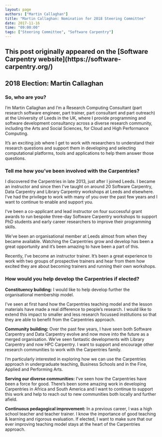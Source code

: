 ```yaml
---
layout: page
authors: ["Martin Callaghan"]
title: "Martin Callaghan: Nomination for 2018 Steering Committee"
date: 2017-11-16
time: "09:00:00"
tags: ["Steering Committee", "Software Carpentry"]
---
```


<h2>This post originally appeared on the [Software Carpentry website](https://software-carpentry.org/)</h2>

## 2018 Election: Martin Callaghan

### So, who are you?

I’m Martin Callaghan and I’m a Research Computing Consultant (part research software engineer, part trainer,
part consultant and part outreach) at the University of Leeds in the UK, where I provide programming and software
development consultancy across a diverse research community, including the Arts and Social Sciences,
for Cloud and High Performance Computing.

It’s an exciting job where I get to work with researchers to understand their research questions and support
them in developing and selecting computational platforms, tools and applications to help them answer those questions.

### Tell me how you’ve been involved with the Carpentries?

I discovered the Carpentries in late 2013, just after I joined Leeds. I became an instructor and since then I’ve taught
on around 20 Software Carpentry, Data Carpentry and Library Carpentry workshops at Leeds and elsewhere. I’ve had the
privilege to work with many of you over the past few years and I want to continue to enable and support you.

I’ve been a co-applicant and lead instructor on four successful grant awards to run bespoke three-day Software Carpentry 
workshops to support PhD students and early career researchers to improve their programming skills.

We’ve been an organisational member at Leeds almost from when they became available. Watching the Carpentries grow
and develop has been a great opportunity and it’s been amazing to have been a part of this.

Recently, I’ve become an instructor trainer. It’s been a great experience to work with two groups of prospective
trainers and hear from them how excited they are about becoming trainers and running their own workshops.

### How would you help develop the Carpentries if elected?

**Constituency building:** I would like to help develop further the organisational membership model. 

I’ve seen at first hand how the Carpentries teaching model and the lesson materials have made a real difference to 
people’s research. I would like to extend this impact to smaller and less research focussed institutions so that they 
are able to benefit from the Carpentries approach.

**Community building:** Over the past few years, I have seen both Software Carpentry and Data Carpentry evolve 
and now move into the future as a merged organisation. We’ve seen fantastic developments with Library Carpentry and now HPC Carpentry. 
I want to support and encourage other research communities to work with the Carpentries family.

I’m particularly interested in exploring how we can use the Carpentries approach in undergraduate teaching, Business Schools and 
in the Fine, Applied and Performing Arts.

**Serving our diverse communities:** I’ve seen how the Carpentries have been a force for good. There’s been some amazing work 
in developing Carpentries in Africa and South America and I want to continue to support this work and help to reach out to new 
communities both locally and further afield.

**Continuous pedagogical improvement:** In a previous career, I was a high school teacher and teacher trainer. I know the importance 
of good teaching & learning and rigorous evaluation. If elected, I want to make sure that our ever improving teaching model stays at 
the heart of the Carpentries approach.

